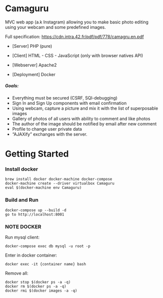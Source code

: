 # Camaguru

MVC web app (a.k Instagram) allowing you to make basic photo editing using your webcam and some predefined images.

Full specification: https://cdn.intra.42.fr/pdf/pdf/778/camagru.en.pdf

- [Server] PHP (pure)

- [Client] HTML - CSS - JavaScript (only with browser natives API)

- [Webserver] Apache2

- [Deployment] Docker


##### Goals:

- Everything must be secured (CSRF, SQl-debugging)
- Sign In and Sign Up components with email confirmation
- Using webcam, capture a picture and mix it with the list of superposable images
- Gallery of photos of all users with ability to comment and like photos
- The author of the image should be notified by email after new comment
- Profile to change user private data
- “AJAXify” exchanges with the server.

# Getting Started

### Install docker

```
brew install docker docker-machine docker-compose
docker-machine create --driver virtualbox Camaguru
eval $(docker-machine env Camaguru)
```

### Build and Run

```
docker-compose up --build -d
go to http://localhost:8001
```

### NOTE DOCKER
Run mysql client:

```
docker-compose exec db mysql -u root -p
```

Enter in docker container:
```
docker exec -it {container name} bash
 ```
 
Remove all:
  ```
 docker stop $(docker ps -a -q)
 docker rm $(docker ps -a -q)
 docker rmi $(docker images -a -q)
  ```